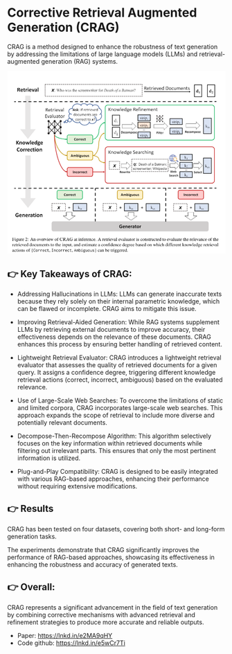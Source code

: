 # Corrective Retrieval Augmented Generation (CRAG)

CRAG is a method designed to enhance the robustness of text generation by addressing the limitations of large language models (LLMs) and retrieval-augmented generation (RAG) systems.

![Corrective Retrieval Augmented Generation (CRAG)](images/CRAG.png)


## 👉 Key Takeaways of CRAG:

- Addressing Hallucinations in LLMs: 
LLMs can generate inaccurate texts because they rely solely on their internal parametric knowledge, which can be flawed or incomplete. CRAG aims to mitigate this issue.
 
- Improving Retrieval-Aided Generation:
While RAG systems supplement LLMs by retrieving external documents to improve accuracy, their effectiveness depends on the relevance of these documents. CRAG enhances this process by ensuring better handling of retrieved content.

- Lightweight Retrieval Evaluator:
CRAG introduces a lightweight retrieval evaluator that assesses the quality of retrieved documents for a given query. It assigns a confidence degree, triggering different knowledge retrieval actions (correct, incorrect, ambiguous) based on the evaluated relevance.

- Use of Large-Scale Web Searches:
To overcome the limitations of static and limited corpora, CRAG incorporates large-scale web searches. This approach expands the scope of retrieval to include more diverse and potentially relevant documents.

- Decompose-Then-Recompose Algorithm:
This algorithm selectively focuses on the key information within retrieved documents while filtering out irrelevant parts. This ensures that only the most pertinent information is utilized.

- Plug-and-Play Compatibility:
CRAG is designed to be easily integrated with various RAG-based approaches, enhancing their performance without requiring extensive modifications.


## 👉 Results

CRAG has been tested on four datasets, covering both short- and long-form generation tasks.

The experiments demonstrate that CRAG significantly improves the performance of RAG-based approaches, showcasing its effectiveness in enhancing the robustness and accuracy of generated texts.



## 👉 Overall:

CRAG represents a significant advancement in the field of text generation by combining corrective mechanisms with advanced retrieval and refinement strategies to produce more accurate and reliable outputs.

- Paper: https://lnkd.in/e2MA9qHY
- Code github: https://lnkd.in/e5wCr7Ti

